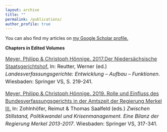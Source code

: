```yaml
---
layout: archive
title: ""
permalink: /publications/
author_profile: true
---
```


You can also find my articles on <u><a href="https://scholar.google.de/citations?user=mk7kDiQAAAAJ&hl=de">my Google Scholar profile</a>.</u>

<p><b>Chapters in Edited Volumes</b><br>

<p style="line-height: 1.5;" align="left"><span style="font-size: medium;"><a style="line-height: 1.5;" href="https://link.springer.com/chapter/10.1007/978-3-658-16094-4_10"><span style="color: #333333;"><span style="font-size: medium;">Meyer, Philipp & Christoph Hönnige. 2017.Der Niedersächsische Staatsgerichtshof.</span></span></a> In: Reutter, Werner (ed.) <i>Landesverfassungsgerichte: Entwicklung – Aufbau – Funktionen</i>. Wiesbaden: Springer VS, S. 219-241.


<p style="line-height: 1.5;" align="left"><span style="font-size: medium;"><a style="line-height: 1.5;" href="https://link.springer.com/chapter/10.1007/978-3-658-16094-4_10"><span style="color: #333333;"><span style="font-size: medium;">Meyer, Philipp & Christoph Hönnige. 2019. Rolle und Einfluss des Bundesverfassungsgerichts in der Amtszeit der Regierung Merkel III.</span></span></a> In: Zohlnhöfer, Reimut & Thomas Saalfeld (eds.) <i>Zwischen Stillstand, Politikwandel und Krisenmanagement. Eine Bilanz der Regierung Merkel 2013-2017</i>. Wiesbaden: Springer VS, 317-341.

